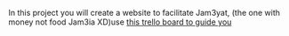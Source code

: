 In this project you will create a website to facilitate Jam3yat, (the one with money not food Jam3ia XD)use [this trello board to guide you](https://trello.com/b/KAIeKx6g/jam3ya)

